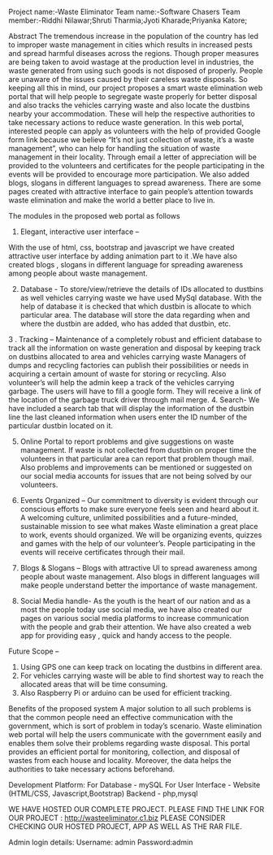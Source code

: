 Project name:-Waste Eliminator
Team name:-Software Chasers
Team member:-Riddhi Nilawar;Shruti Tharmia;Jyoti Kharade;Priyanka Katore;

Abstract
The tremendous increase in the population of the country has led to improper waste management in cities which results in increased pests and spread harmful diseases across the regions. Though proper measures are being taken to avoid wastage at the production level in industries, the waste generated from using such goods is not disposed of properly. People are unaware of the issues caused by their careless waste disposals. So keeping all this in mind, our project proposes a smart waste elimination web portal that will help people to segregate waste properly for better disposal and also tracks the vehicles carrying waste and also locate the dustbins nearby your accommodation. These will help the respective authorities to take necessary actions to reduce waste generation.
In this web portal, interested people can apply as volunteers with the help of provided Google form link because we believe “It’s not just collection of waste, it’s a waste management”, who can help for handling the situation of waste management in their locality. Through email a letter of appreciation will be provided to the volunteers and certificates for the people participating in the events will be provided to encourage more participation. We also added blogs, slogans in different languages to spread awareness. There are some pages created with attractive interface to gain people’s attention towards waste elimination and make the world a better place to live in.



The modules in the proposed web portal as follows

1.	Elegant, interactive user interface –

With the use of html, css, bootstrap and javascript we have created attractive user interface by adding animation part to it .We have also created blogs , slogans in different language for spreading awareness among people about waste management.

2.	Database  -
To store/view/retrieve the details of IDs allocated to dustbins as well vehicles carrying waste we have used MySql database.
With the help of database it is checked that which dustbin is allocate to which particular area. The database will store the data regarding when and where the dustbin are added, who has added that dustbin, etc.
 
3  . Tracking –
Maintenance of a completely robust and efficient database to track all the information on waste generation and disposal by keeping track on dustbins allocated to area and vehicles carrying waste
Managers of dumps and recycling factories can publish their possibilities or needs in acquiring a certain amount of waste for storing or recycling. Also volunteer’s will help the admin keep a track of the vehicles carrying garbage. The users will have to fill a google form. They will receive a link of the location of the garbage truck driver through mail merge.
4.	Search- We have included a search tab that will display the information of the dustbin line the last cleaned information when users enter the ID number of the particular dustbin located on it.
     
5.  Online Portal to report problems and give suggestions on waste management.
	If waste is not collected from dustbin on proper time the volunteers in that particular area can report that problem though mail. Also problems and improvements can be mentioned or suggested on our social media accounts for issues that are not being solved by our volunteers.

6.	Events Organized –
	Our commitment to diversity is evident through our conscious efforts to make sure everyone feels seen and heard about it. A welcoming culture, unlimited possibilities and a future-minded, sustainable mission to  see what makes Waste elimination  a great place to work,  events should organized.  We will be organizing events, quizzes and games with the help of our volunteer’s. People participating in the events will receive certificates through their mail. 
7.	Blogs & Slogans –
Blogs with attractive UI to spread awareness among people about waste management. Also blogs in different languages will make people understand better the importance of waste management.

8.	Social Media handle-
As the youth is the heart of our nation and as a most the people today use social media, we have also created our pages on various social media platforms to increase communication with the people and grab their attention.
We have also created a web app for providing easy , quick and handy access to the people.


Future Scope –
1. Using GPS one can keep track on locating the dustbins in different area.
2. For vehicles carrying waste will be able to find shortest way to reach the allocated areas that will be time consuming.
3. Also Raspberry Pi or arduino can be used for efficient tracking.


Benefits of the proposed system
A major solution to all such problems is that the common people need an effective communication with the government, which is sort of problem in today’s scenario. Waste elimination web portal will help the users communicate with the government easily and enables them solve their problems regarding waste disposal. This portal provides an efficient portal for monitoring, collection, and disposal of wastes from each house and locality. Moreover, the data helps the authorities to take necessary actions beforehand. 

Development Platform: 
For Database 		- mySQL
For User Interface	- Website (HTML/CSS, Javascript,Bootstrap)
Backend 			- php,mysql 


WE HAVE HOSTED OUR COMPLETE PROJECT. PLEASE FIND THE LINK FOR OUR PROJECT :   http://wasteeliminator.c1.biz
PLEASE CONSIDER CHECKING OUR HOSTED PROJECT, APP AS WELL AS THE RAR FILE.

Admin login details:
Username: admin
Password:admin
